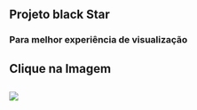 ## Projeto black Star
<h3>Para melhor experiência de visualização<h3>
<h2>Clique na Imagem<h2>
<a href="https://rafael-moratti.github.io/novone/" target="_blank"><img src="https://user-images.githubusercontent.com/104304589/195998100-9e732e19-c984-4328-8b08-32dceacb0040.png" /></a>
